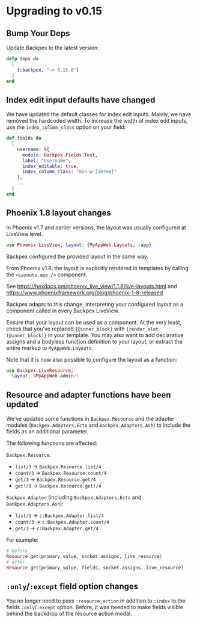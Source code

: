 # Upgrading to v0.15

## Bump Your Deps

Update Backpex to the latest version:

```elixir
defp deps do
  [
    {:backpex, "~> 0.15.0"}
  ]
end
```

## Index edit input defaults have changed

We have updated the default classes for index edit inputs. Mainly, we have removed the hardcoded width. To increase the width of index edit inputs, use the `index_column_class` option on your field:

```elixir
def fields do
  [
    username: %{
      module: Backpex.Fields.Text,
      label: "Username",
      index_editable: true,
      index_column_class: "min-w-[10rem]"
    },
    ...
  ]
end
```

## Phoenix 1.8 layout changes

In Phoenix v1.7 and earlier versions, the layout was usually configured at LiveView level. 

```elixir
use Phoenix.LiveView, layout: {MyAppWeb.Layouts, :app}
```

Backpex configured the provided layout in the same way.

From Phoenix v1.8, the layout is explicitly rendered in templates by calling the `<Layouts.app />` component.

See https://hexdocs.pm/phoenix_live_view/1.1.8/live-layouts.html and https://www.phoenixframework.org/blog/phoenix-1-8-released

Backpex adapts to this change, interpreting your configured layout as a component called in every Backpex LiveView.

Ensure that your layout can be used as a component. At the very least, check that you've replaced `{@inner_block}` with `{render_slot (@inner_block)}` in your template. You may also want to add declarative assigns and a bodyless function definition to your layout, or extract the entire markup to `MyAppWeb.Layouts`.

Note that it is now also possible to configure the layout as a function:

```elixir
use Backpex.LiveResource,
  layout: &MyAppWeb.admin/1
```

## Resource and adapter functions have been updated

We've updated some functions in `Backpex.Resource` and the adapter modules (`Backpex.Adapters.Ecto` and `Backpex.Adapters.Ash`) to include the fields as an additional parameter.

The following functions are affected:

`Backpex.Resource`:
- `list/3` -> `Backpex.Resource.list/4`
- `count/3` -> `Backpex.Resource.count/4`
- `get/3` -> `Backpex.Resource.get/4`
- `get!/3` -> `Backpex.Resource.get!/4`

`Backpex.Adapter` (including `Backpex.Adapters.Ecto` and `Backpex.Adapters.Ash`):
- `list/3` -> `c:Backpex.Adapter.list/4`
- `count/3` -> `c:Backpex.Adapter.count/4`
- `get/3` -> `c:Backpex.Adapter.get/4`

For example:

```elixir
# before
Resource.get(primary_value, socket.assigns, live_resource)
# after
Resource.get(primary_value, fields, socket.assigns, live_resource)
```

## `:only`/`:except` field option changes

You no longer need to pass `:resource_action` in addition to `:index` to the fields `:only`/`:except` option.
Before, it was needed to make fields visible behind the backdrop of the resource action modal.

